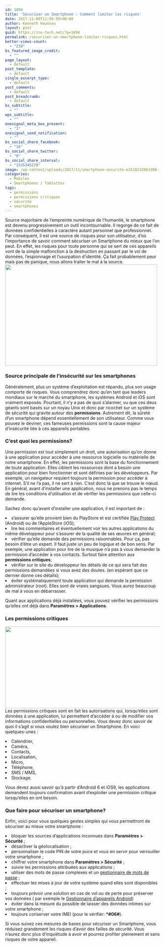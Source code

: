 ```yaml
---
id: 1894
title: 'Sécuriser un Smartphone : Comment limiter les risques'
date: 2017-11-09T11:56:59+00:00
author: Kenneth Hounsou
layout: post
guid: https://ino-tech.net/?p=1894
permalink: /securiser-un-smartphone-limiter-risques.html
better-views-count:
  - "238"
bs_featured_image_credit:
  - ""
page_layout:
  - default
post_template:
  - default
single_excerpt_type:
  - default
post_comments:
  - default
post_breadcrumb:
  - default
bs_subtitle:
  - ""
wps_subtitle:
  - ""
onesignal_meta_box_present:
  - "1"
onesignal_send_notification:
  - ""
bs_social_share_facebook:
  - "16"
bs_social_share_twitter:
  - "0"
bs_social_share_interval:
  - "1535345270"
image: /wp-content/uploads/2017/11/smartphone-securite-e1510232063388-1.jpeg
categories:
  - Mobiles
  - Smartphones / Tablettes
tags:
  - permissions
  - permissions critiques
  - sécurité
  - smartphones
---
```

<span style="text-transform: initial;">Source majoritaire de l’empreinte numérique de l’humanité, le smartphone est devenu progressivement un outil incontournable. Il regorge de ce fait de données confidentielles à caractère autant personnel que professionnel. Par conséquent, il est une source de risques pour son utilisateur, d&rsquo;où l’importance de savoir comment sécuriser un Smartphone du mieux que l&rsquo;on peut. En effet, les risques pour toute personne qui se sert de ces appareils vont de la simple malfonction à la destruction en passant par le vol de données, l’espionnage et l’usurpation d’identité. Ça fait probablement peur mais pas de panique, nous allons traiter le mal à la source.<img class=" wp-image-2211 aligncenter" src="https://ino-tech.net/wp-content/uploads/2017/11/8c0d959bbc1c4a5c819e8f6c1c922eac.png" alt="" width="495" height="330" /></span>

### Source principale de l&rsquo;insécurité sur les smartphones

<span style="font-weight: 400;">Généralement, plus un système d’exploitation est répandu, plus son usage comporte de risques. Vous comprendrez donc qu’en tant que leaders mondiaux sur le marché du smartphone, les systèmes Android et iOS sont vraiment exposés. Pourtant, il n’y a pas de quoi s’alarmer, vu que ces deux géants sont basés sur un noyau Unix et donc par ricochet sur un système de sécurité qui gravite autour des <strong>permissions</strong>. Autrement dit, la sûreté d’un smartphone dépend essentiellement de son utilisateur. Comme vous pouvez le deviner, ces fameuses permissions sont la cause majeur d&rsquo;insécurité liée à ces appareils portables.</span>

### C&rsquo;est quoi les permissions?

<span style="font-weight: 400;">Une permission est tout simplement un droit, une autorisation qu’on donne à une application pour accéder à une ressource logicielle ou matérielle de notre smartphone. En effet, les permissions sont la base du fonctionnement de toute application. Elles ciblent les ressources dont a besoin une application pour bien fonctionner et sont définies par les développeurs. Par exemple, un navigateur requiert toujours la permission pour accéder à internet. S&rsquo;il ne l&rsquo;a pas, il ne sert à rien. C’est donc là que se trouve le nœud. En général, avant d’installer une application, nous ne prenons pas le temps de lire les conditions d’utilisation et de vérifier les permissions que celle-ci demande.</span>

<span style="font-weight: 400;">Sachez donc qu’avant d’installer une application, il est important de :</span>

<li style="font-weight: 400;">
  <span style="font-weight: 400;">s&rsquo;assurer qu&rsquo;elle provient bien du PlayStore et est certifiée <a href="https://ino-tech.net/google-play-protect-vos-smartphones-android-plus-securises.html">Play Protect</a> (Android) ou de l&rsquo;AppleStore (iOS);</span>
</li>
<li style="font-weight: 400;">
  <span style="font-weight: 400;">lire les commentaires et éventuellement voir les autres applications du même développeur pour s’assurer de la qualité de ses œuvres en général;</span>
</li>
<li style="font-weight: 400;">
  <span style="font-weight: 400;">vérifier qu’elle demande des permissions raisonnables. Pour ça, pas besoin d&rsquo;être un expert. Il faut juste un peu de logique et de bon sens. Par exemple, une application pour lire de la musique n’a pas à vous demander la permission d&rsquo;accéder à vos contacts. Surtout faire attention aux <strong>permissions critiques</strong>;</span>
</li>
<li style="font-weight: 400;">
  <span style="font-weight: 400;">vérifier sur le site du développeur les détails de ce qui sera fait des permissions demandées si vous avez des doutes. (en espérant que ce dernier donne ces détails);</span>
</li>
<li style="font-weight: 400;">
  <span style="font-weight: 400;">éviter systématiquement toute application qui demande la permission administrateur (root). Elles sont de vraies sangsues. Vous aurez beaucoup de mal à vous en débarrasser.</span>
</li>

<span style="font-weight: 400;">Quant aux applications déjà installées, vous pouvez vérifier les permissions qu’elles ont déjà dans <strong>Paramètres > Applications</strong>.</span>

### Les permissions critiques

<img class=" wp-image-2210 aligncenter" src="https://ino-tech.net/wp-content/uploads/2017/11/mobile-app-permissions.jpg" alt="" width="512" height="266" />Les permissions critiques sont en fait les autorisations qui, lorsqu&rsquo;elles sont données à une application, lui permettent d&rsquo;accéder à ou de modifier vos informations confidentielles ou personnelles. Vous devez donc savoir de quoi il s&rsquo;agit si vous voulez bien sécuriser un Smartphone. En voici quelques-unes :

<li style="font-weight: 400;">
  <span style="font-weight: 400;">Calendrier,</span>
</li>
<li style="font-weight: 400;">
  <span style="font-weight: 400;">Caméra,</span>
</li>
<li style="font-weight: 400;">
  <span style="font-weight: 400;">Contacts,</span>
</li>
<li style="font-weight: 400;">
  <span style="font-weight: 400;">Localisation,</span>
</li>
<li style="font-weight: 400;">
  <span style="font-weight: 400;">Micro,</span>
</li>
<li style="font-weight: 400;">
  <span style="font-weight: 400;">Téléphone,</span>
</li>
<li style="font-weight: 400;">
  <span style="font-weight: 400;">SMS / MMS,</span>
</li>
<li style="font-weight: 400;">
  <span style="font-weight: 400;">Stockage.</span>
</li>

<span style="font-weight: 400;">Vous devez aussi savoir qu&rsquo;à partir d’Android 6 et iOS9, les applications demandent toujours confirmation avant d’exploiter une permission critique lorsqu&rsquo;elles en ont besoin.</span>

### Que faire pour sécuriser un smartphone?

<span style="font-weight: 400;">Enfin, voici pour vous quelques gestes simples qui vous permettront de sécuriser au mieux votre smartphone :</span>

<li style="font-weight: 400;">
  <span style="font-weight: 400;">bloquer les sources d’applications inconnues dans <strong>Paramètres > Sécurité</strong> ;</span>
</li>
<li style="font-weight: 400;">
  <span style="font-weight: 400;">désactiver la géolocalisation ;</span>
</li>
<li style="font-weight: 400;">
  <span style="font-weight: 400;">personnaliser le code PIN de votre puce et vous en servir pour verrouiller votre smartphone ;</span>
</li>
<li style="font-weight: 400;">
  <span style="font-weight: 400;">chiffrer votre smartphone dans <strong>Paramètres > Sécurité</strong> ;</span>
</li>
<li style="font-weight: 400;">
  <span style="font-weight: 400;">suivre les permissions attribuées aux applications ;</span>
</li>
<li style="font-weight: 400;">
  <span style="font-weight: 400;">utiliser des mots de passe complexes et un <a href="https://ino-tech.net/gestionnaires-de-mots-de-passe.html">gestionnaire de mots de passe</a> ;</span>
</li>
<li style="font-weight: 400;">
  <span style="font-weight: 400;">effectuer les mises à jour de votre système quand elles sont disponibles ;</span>
</li>
<li style="font-weight: 400;">
  <span style="font-weight: 400;">toujours prévoir une solution en cas de vol ou de perte pour préserver vos données ( par exemple le <a href="https://play.google.com/store/search?q=localiser%20mon%20appareil&c=apps&hl=fr">Gestionnaire d’appareils Android</a>)</span>
</li>
<li style="font-weight: 400;">
  <span style="font-weight: 400;">éviter dans la mesure du possible de laisser des données intimes sur votre smartphone ;</span>
</li>
<li style="font-weight: 400;">
  <span style="font-weight: 400;">toujours conserver votre IMEI (pour le vérifier: <strong>*#06#</strong>).</span>
</li>

Si vous suivez ces mesures de bases pour sécuriser un Smartphone, vous réduisez grandement les risques d&rsquo;avoir des failles de sécurité. Vous n&rsquo;aurez donc plus d&rsquo;inquiétude à avoir et pourrez profiter pleinement et sans risques de votre appareil.